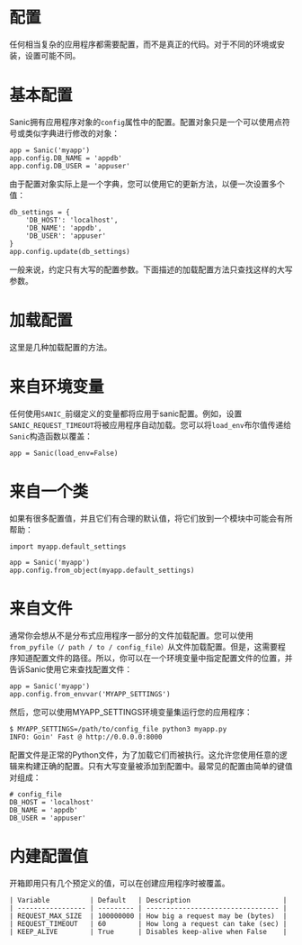# 配置
任何相当复杂的应用程序都需要配置，而不是真正的代码。对于不同的环境或安装，设置可能不同。
# 基本配置
Sanic拥有应用程序对象的`config`属性中的配置。配置对象只是一个可以使用点符号或类似字典进行修改的对象：
```
app = Sanic('myapp')
app.config.DB_NAME = 'appdb'
app.config.DB_USER = 'appuser'
```
由于配置对象实际上是一个字典，您可以使用它的更新方法，以便一次设置多个值：
```
db_settings = {
    'DB_HOST': 'localhost',
    'DB_NAME': 'appdb',
    'DB_USER': 'appuser'
}
app.config.update(db_settings)

```
一般来说，约定只有大写的配置参数。下面描述的加载配置方法只查找这样的大写参数。

# 加载配置
这里是几种加载配置的方法。
# 来自环境变量

任何使用`SANIC_`前缀定义的变量都将应用于sanic配置。例如，设置`SANIC_REQUEST_TIMEOUT`将被应用程序自动加载。您可以将`load_env`布尔值传递给`Sanic`构造函数以覆盖：
```
app = Sanic(load_env=False)
```
# 来自一个类
如果有很多配置值，并且它们有合理的默认值，将它们放到一个模块中可能会有所帮助：
```
import myapp.default_settings

app = Sanic('myapp')
app.config.from_object(myapp.default_settings)
```
# 来自文件
通常你会想从不是分布式应用程序一部分的文件加载配置。您可以使用`from_pyfile（/ path / to / config_file）`从文件加载配置。但是，这需要程序知道配置文件的路径。所以，你可以在一个环境变量中指定配置文件的位置，并告诉Sanic使用它来查找配置文件：
```
app = Sanic('myapp')
app.config.from_envvar('MYAPP_SETTINGS')
```
然后，您可以使用MYAPP_SETTINGS环境变量集运行您的应用程序：
```
$ MYAPP_SETTINGS=/path/to/config_file python3 myapp.py
INFO: Goin' Fast @ http://0.0.0.0:8000

```
配置文件是正常的Python文件，为了加载它们而被执行。这允许您使用任意的逻辑来构建正确的配置。只有大写变量被添加到配置中。最常见的配置由简单的键值对组成：
```
# config_file
DB_HOST = 'localhost'
DB_NAME = 'appdb'
DB_USER = 'appuser'
```
# 内建配置值
开箱即用只有几个预定义的值，可以在创建应用程序时被覆盖。
```
| Variable          | Default   | Description                       |
| ----------------- | --------- | --------------------------------- |
| REQUEST_MAX_SIZE  | 100000000 | How big a request may be (bytes)  |
| REQUEST_TIMEOUT   | 60        | How long a request can take (sec) |
| KEEP_ALIVE        | True      | Disables keep-alive when False    |
```
